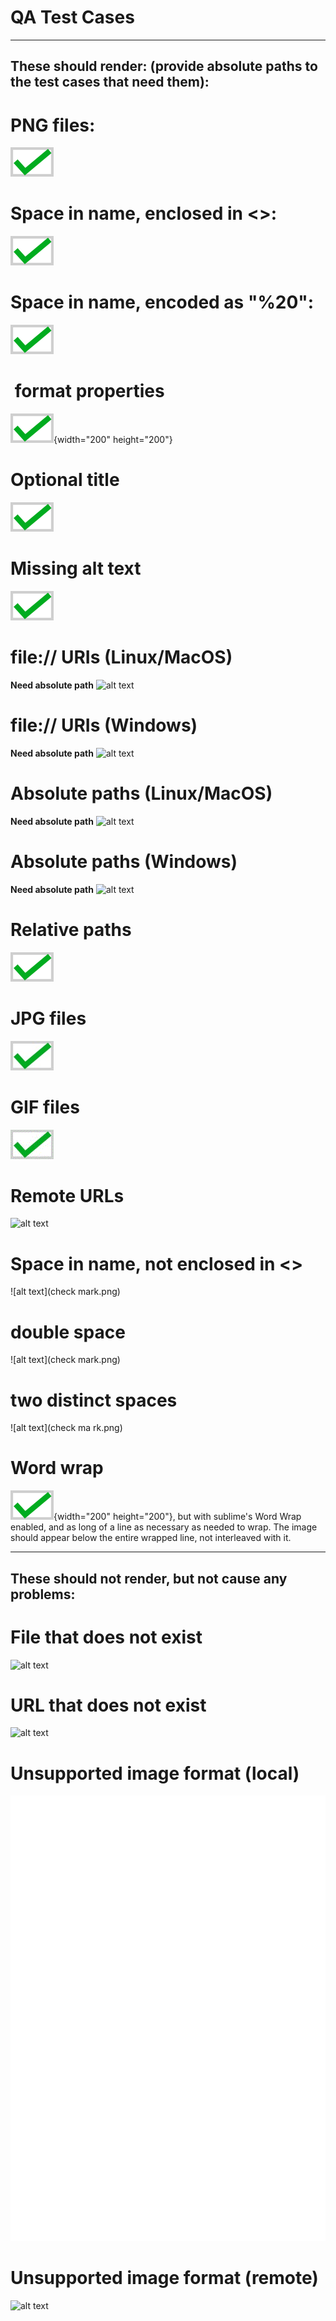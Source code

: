 # QA Test Cases

------------
These should render: (provide absolute paths to the test cases that need them):
------------

# PNG files:
![alt text](checkmark.png)

# Space in name, enclosed in <>:
![alt text](<check mark.png>)

# Space in name, encoded as "%20":
![alt text](check%20mark.png)

# <img> format properties
![alt text](checkmark.png){width="200" height="200"}

# Optional title
![alt text](checkmark.png "title")

# Missing alt text
![](checkmark.png)

# file:// URIs (Linux/MacOS)
**Need absolute path**
![alt text](file:///path/to/checkmark.png)

# file:// URIs (Windows)
**Need absolute path**
![alt text](file://C:/path/to/checkmark.png)

# Absolute paths (Linux/MacOS)
**Need absolute path**
![alt text](/path/to/checkmark.png)

# Absolute paths (Windows)
**Need absolute path**
![alt text](C:/path/to/checkmark.png)

# Relative paths
![alt text](../checkmark.png)

# JPG files
![alt text](checkmark.jpg)

# GIF files
![alt text](checkmark.gif)

# Remote URLs
![alt text](https://www.google.com/images/branding/googlelogo/2x/googlelogo_color_272x92dp.png)

# Space in name, not enclosed in <>
![alt text](check mark.png)

# double space
![alt text](check  mark.png)

# two distinct spaces
![alt text](check ma rk.png)

# Word wrap
![alt text](checkmark.png){width="200" height="200"}, but with sublime's Word Wrap enabled,
and as long of a line as necessary as needed to wrap. The image should appear
below the entire wrapped line, not interleaved with it.

------------
These should not render, but not cause any problems:
------------

# File that does not exist
![alt text](missing-file.png)

# URL that does not exist
![alt text](https://www.google.com/doesnotexist2222.png)

# Unsupported image format (local)
![alt text](checkmark.svg)

# Unsupported image format (remote)
![alt text](https://api.travis-ci.org/xsleonard/go-merkle.svg)